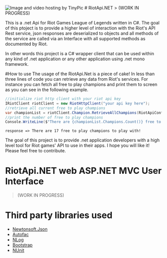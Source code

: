 <img src="http://i58.tinypic.com/qplz85.jpg" border="0" alt="Image and video hosting by TinyPic">
# RiotApi.NET
> (WORK IN PROGRESS)


This is a .net Api for Riot Games League of Legends written in C#. The goal of this ptoject is to provide a higher 
level of interaction with the Riot's API Rest service, json responses are deserialized to objects and all methods of the
service are called via an Interface with all supported methods as documented by Riot.

In other words this project is a C# wrapper client that can be used within any kind of .net application or any other application using .net mono framework.

#How to use
The usage of the RiotApi.Net is a piece of cake! In less than three lines of code you can retrieve any data
from Riot's services. 
For instance you can fetch all free to play champions and print them to screen as you can see in the following example.

```cs
//initialize riot http client with your riot api key
IRiotClient riotClient = new RiotHttpClient("your api key here");
//retrieve all current free to play champions
var championList = riotClient.Champion.RetrieveAllChampions(RiotApiConfig.Regions.NA, freeToPlay: true);
//print the number of free to play champions
Console.WriteLine($"There are {championList.Champions.Count()} free to play champions to play with!");
```

```
response => There are 17 free to play champions to play with!
```

The goal of this project is to provide .net application developers with a high level tool for Riot games' API 
to use in their apps. I hope you will like it! Please feel free to contribute.

# RiotApi.NET web ASP.NET MVC User Interface 
> (WORK IN PROGRESS)

# Third party libraries used
* [Newtonsoft.Json](http://www.newtonsoft.com/json)
* [Autofac](http://autofac.org/)
* [NLog](http://nlog-project.org/)
* [Bootstrap](http://getbootstrap.com/)
* [NUnit](http://www.nunit.org/)
